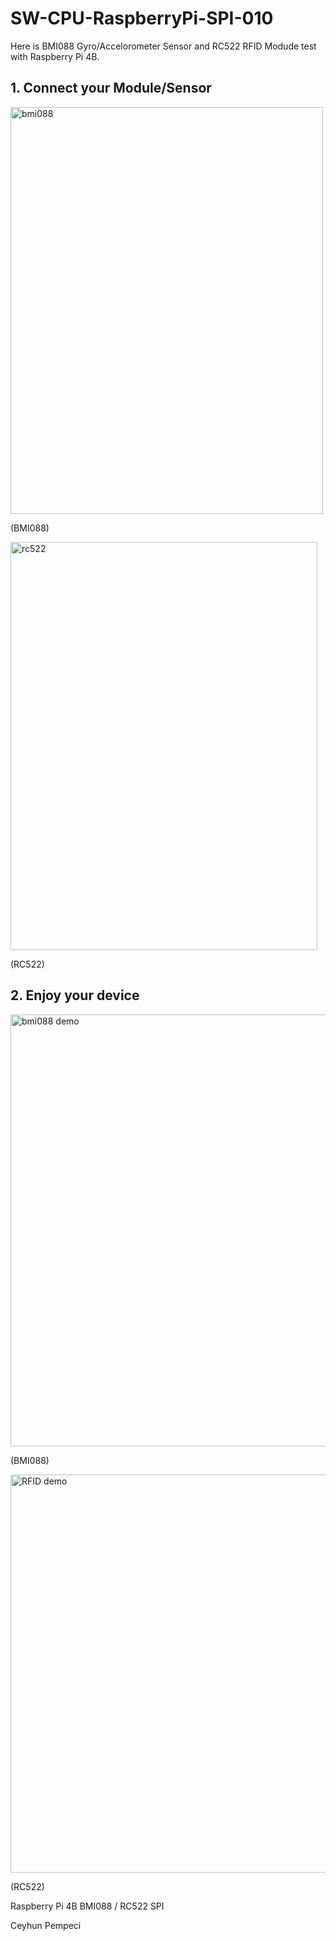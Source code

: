 # SW-CPU-RaspberryPi-SPI-010

Here is BMI088 Gyro/Accelorometer Sensor and RC522 RFID Modude test with Raspberry Pi 4B.

## 1. Connect your Module/Sensor


<img width="500" height="651" alt="bmi088" src="https://github.com/user-attachments/assets/fe234b3b-bd90-4608-8798-99924e0cec4f" />

(BMI088)

<img width="491" height="653" alt="rc522" src="https://github.com/user-attachments/assets/7ed1922b-7a07-4b18-b68d-dcc60247c66f" />

(RC522)

## 2. Enjoy your device

<img width="786" height="691" alt="bmi088 demo" src="https://github.com/user-attachments/assets/9eeb88e0-34c3-4218-86a8-486957c58084" />

(BMI088)

<img width="904" height="637" alt="RFID demo" src="https://github.com/user-attachments/assets/66f735c4-ce95-478b-9754-01706ea81ebe" />

(RC522)

Raspberry Pi 4B BMI088 / RC522 SPI

Ceyhun Pempeci
